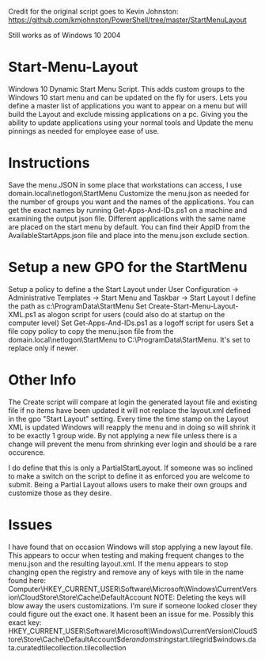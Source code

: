 Credit for the original script goes to Kevin Johnston: https://github.com/kmjohnston/PowerShell/tree/master/StartMenuLayout

Still works as of Windows 10 2004

# Start-Menu-Layout
Windows 10 Dynamic Start Menu Script. This adds custom groups to the Windows 10 start menu and can be updated on the fly for users.
Lets you define a master list of applications you want to appear on a menu but will build the Layout and exclude missing applications on a pc. Giving you the ability to update applications using your normal tools and Update the menu pinnings as needed for employee ease of use.


# Instructions
Save the menu.JSON in some place that workstations can access, I use domain.local\netlogon\StartMenu
Customize the menu.json as needed for the number of groups you want and the names of the applications. You can get the exact names by running Get-Apps-And-IDs.ps1 on a machine and examining the output json file. Different applications with the same name are placed on the start menu by default. You can find their AppID from the AvailableStartApps.json file and place into the menu.json exclude section.

# Setup a new GPO for the StartMenu
Setup a policy to define a the Start Layout under User Configuration -> Administrative Templates -> Start Menu and Taskbar -> Start Layout
I define the path as c:\ProgramData\StartMenu
Set Create-Start-Menu-Layout-XML.ps1 as alogon script for users (could also do at startup on the computer level)
Set Get-Apps-And-IDs.ps1 as a logoff script for users
Set a file copy policy to copy the menu.json file from the domain.local\netlogon\StartMenu to C:\ProgramData\StartMenu. It's set to replace only if newer.

# Other Info
The Create script will compare at login the generated layout file and existing file if no items have been updated it will not replace the layout.xml defined in the gpo "Start Layout" setting. Every time the time stamp on the Layout XML is updated Windows will reapply the menu and in doing so will shrink it to be exactly 1 group wide. By not applying a new file unless there is a change will prevent the menu from shrinking ever login and should be a rare occurence.

I do define that this is only a PartialStartLayout. If someone was so inclined to make a switch on the script to define it as enforced you are welcome to submit. Being a Partial Layout allows users to make their own groups and customize those as they desire.

# Issues
I have found that on occasion Windows will stop applying a new layout file. This appears to occur when testing and making frequent changes to the menu.json and the resulting layout.xml. If the menu appears to stop changing open the registry and remove any of keys with tile in the name found here: Computer\HKEY_CURRENT_USER\Software\Microsoft\Windows\CurrentVersion\CloudStore\Store\Cache\DefaultAccount NOTE: Deleting the keys will blow away the users customizations. I'm sure if someone looked closer they could figure out the exact one. It hasent been an issue for me. Possibly this exact key: HKEY_CURRENT_USER\Software\Microsoft\Windows\CurrentVersion\CloudStore\Store\Cache\DefaultAccount\$de${randomstring}$start.tilegrid$windows.data.curatedtilecollection.tilecollection
